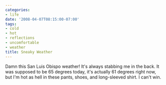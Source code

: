 ```yaml
---
categories:
- life
date: '2008-04-07T08:15:00-07:00'
tags:
- cold
- hot
- reflections
- uncomfortable
- weather
title: Sneaky Weather
---
```


Damn this San Luis Obispo weather! It's always stabbing me in the back. It was supposed to be 65 degrees today, it's actually 61 degrees right now, but I'm hot as hell in these pants, shoes, and long-sleeved shirt. I can't win.

